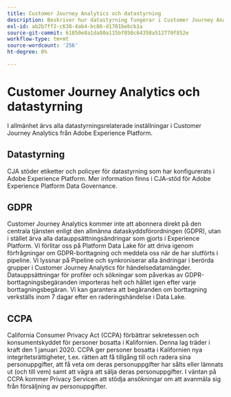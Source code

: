 ```yaml
---
title: Customer Journey Analytics och datastyrning
description: Beskriver hur datastyrning fungerar i Customer Journey Analytics.
exl-id: ab2b7ff2-c638-4ab4-bc86-d1701bebcb1a
source-git-commit: 61850e8a1da80a115bf850c64358a512770f852e
workflow-type: tm+mt
source-wordcount: '256'
ht-degree: 0%

---
```


# Customer Journey Analytics och datastyrning

I allmänhet ärvs alla datastyrningsrelaterade inställningar i Customer Journey Analytics från Adobe Experience Platform.

## Datastyrning

CJA stöder etiketter och policyer för datastyrning som har konfigurerats i Adobe Experience Platform. Mer information finns i CJA-stöd för Adobe Experience Platform Data Governance.

## GDPR

Customer Journey Analytics kommer inte att abonnera direkt på den centrala tjänsten enligt den allmänna dataskyddsförordningen (GDPR), utan i stället ärva alla datauppsättningsändringar som gjorts i Experience Platform. Vi förlitar oss på Platform Data Lake för att driva igenom förfrågningar om GDPR-borttagning och meddela oss när de har slutförts i pipeline. Vi lyssnar på Pipeline och synkroniserar alla ändringar i berörda grupper i Customer Journey Analytics för händelsedatamängder. Datauppsättningar för profiler och sökningar som påverkas av GDPR-borttagningsbegäranden importeras helt och hållet igen efter varje borttagningsbegäran. Vi kan garantera att begäranden om borttagning verkställs inom 7 dagar efter en raderingshändelse i Data Lake.

## CCPA

California Consumer Privacy Act (CCPA) förbättrar sekretessen och konsumentskyddet för personer bosatta i Kalifornien. Denna lag träder i kraft den 1 januari 2020.
CCPA ger personer bosatta i Kalifornien nya integritetsrättigheter, t.ex. rätten att få tillgång till och radera sina personuppgifter, att få veta om deras personuppgifter har sålts eller lämnats ut (och till vem) samt att vägra att sälja deras personuppgifter.
I väntan på CCPA kommer Privacy Servicen att stödja ansökningar om att avanmäla sig från försäljning av personuppgifter.
